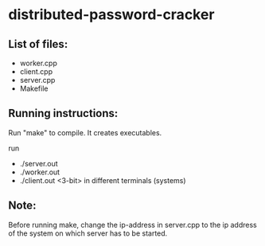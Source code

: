 # distributed-password-cracker

List of files:
--------------
- worker.cpp
- client.cpp
- server.cpp
- Makefile

Running instructions:
---------------------
Run "make" to compile. It creates executables.

run
- ./server.out <port-number>
- ./worker.out <ip-address> <port-number>
- ./client.out <ip-address> <port-number> <hashed-password> <password-length> <3-bit>
in different terminals (systems)

Note:
-----
Before running make, change the ip-address in server.cpp to the ip address of the system on which server has to be started. 

